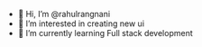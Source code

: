 - 👋 Hi, I’m @rahulrangnani
- 👀 I’m interested in creating new ui 
- 🌱 I’m currently learning Full stack development 



<!---
rahulrangnani/rahulrangnani is a ✨ special ✨ repository because its `README.md` (this file) appears on your GitHub profile.
You can click the Preview link to take a look at your changes.
--->
